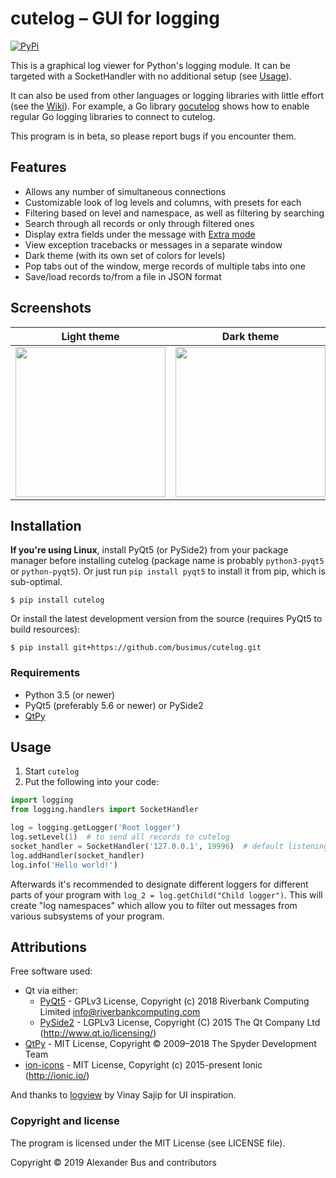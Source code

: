 # cutelog – GUI for logging
[![PyPi](https://img.shields.io/pypi/v/cutelog.svg?style=flat-square)](https://pypi.python.org/pypi/cutelog)

This is a graphical log viewer for Python's logging module.
It can be targeted with a SocketHandler with no additional setup (see [Usage](#usage)).

It can also be used from other languages or logging libraries with little effort (see the [Wiki](../../wiki/Creating-a-client-for-cutelog)).
For example, a Go library [gocutelog](https://github.com/busimus/gocutelog) shows how to enable 
regular Go logging libraries to connect to cutelog.

This program is in beta, so please report bugs if you encounter them.

## Features
* Allows any number of simultaneous connections
* Customizable look of log levels and columns, with presets for each
* Filtering based on level and namespace, as well as filtering by searching
* Search through all records or only through filtered ones
* Display extra fields under the message with [Extra mode](../../wiki/Creating-a-client-for-cutelog#extra-mode)
* View exception tracebacks or messages in a separate window
* Dark theme (with its own set of colors for levels)
* Pop tabs out of the window, merge records of multiple tabs into one
* Save/load records to/from a file in JSON format

## Screenshots
Light theme | Dark theme
------------|-----------
<img src="https://raw.githubusercontent.com/busimus/cutelog/master/screenshots/main_light.png" width="240"> | <img src="https://raw.githubusercontent.com/busimus/cutelog/master/screenshots/main_dark.png" width="240">

## Installation
**If you're using Linux**, install PyQt5 (or PySide2) from your package manager before installing cutelog (package name is probably ``python3-pyqt5`` or ``python-pyqt5``). Or just run ``pip install pyqt5`` to install it from pip, which is sub-optimal.

```
$ pip install cutelog
```
Or install the latest development version from the source (requires PyQt5 to build resources):

```
$ pip install git+https://github.com/busimus/cutelog.git
```

### Requirements
* Python 3.5 (or newer)
* PyQt5 (preferably 5.6 or newer) or PySide2
* [QtPy](https://github.com/spyder-ide/qtpy)

## Usage
1. Start `cutelog`
2. Put the following into your code:
```python
import logging
from logging.handlers import SocketHandler

log = logging.getLogger('Root logger')
log.setLevel(1)  # to send all records to cutelog
socket_handler = SocketHandler('127.0.0.1', 19996)  # default listening address
log.addHandler(socket_handler)
log.info('Hello world!')
```
Afterwards it's recommended to designate different loggers for different parts of your program with `log_2 = log.getChild("Child logger")`.
This will create "log namespaces" which allow you to filter out messages from various subsystems of your program.

## Attributions
Free software used:
* Qt via either:
    * [PyQt5](https://riverbankcomputing.com/software/pyqt/intro) - GPLv3 License, Copyright (c) 2018 Riverbank Computing Limited <info@riverbankcomputing.com>
    * [PySide2](https://wiki.qt.io/PySide2) - LGPLv3 License, Copyright (C) 2015 The Qt Company Ltd (http://www.qt.io/licensing/)
* [QtPy](https://github.com/spyder-ide/qtpy) - MIT License, Copyright © 2009–2018 The Spyder Development Team
* [ion-icons](https://github.com/ionic-team/ionicons) - MIT License, Copyright (c) 2015-present Ionic (http://ionic.io/)

And thanks to [logview](https://pythonhosted.org/logview/) by Vinay Sajip for UI inspiration.

### Copyright and license
The program is licensed under the MIT License (see LICENSE file).

Copyright © 2019 Alexander Bus and contributors
